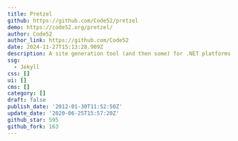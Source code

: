```yaml
---
title: Pretzel
github: https://github.com/Code52/pretzel
demo: https://code52.org/pretzel/
author: Code52
author_link: https://github.com/Code52
date: 2024-11-27T15:13:28.909Z
description: A site generation tool (and then some) for .NET platforms
ssg:
  - Jekyll
css: []
ui: []
cms: []
category: []
draft: false
publish_date: '2012-01-30T11:52:50Z'
update_date: '2020-06-25T15:57:20Z'
github_star: 595
github_fork: 163
---
```

